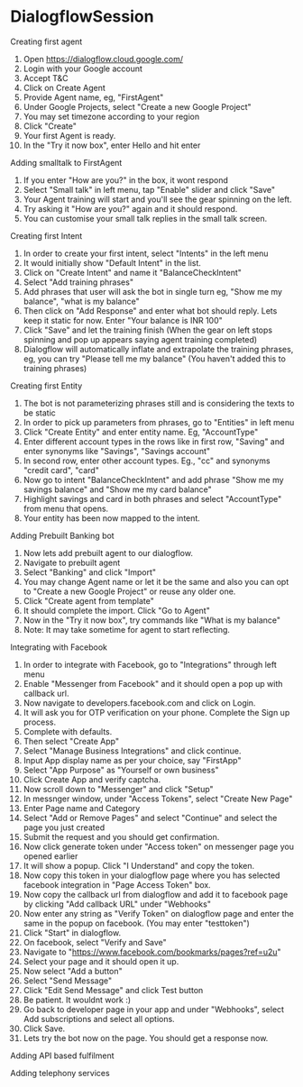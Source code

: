 # DialogflowSession

Creating first agent

1. Open https://dialogflow.cloud.google.com/
2. Login with your Google account
3. Accept T&C
4. Click on Create Agent
5. Provide Agent name, eg, "FirstAgent"
6. Under Google Projects, select "Create a new Google Project"
7. You may set timezone according to your region
8. Click "Create"
9. Your first Agent is ready. 
10. In the "Try it now box", enter Hello and hit enter

Adding smalltalk to FirstAgent
1. If you enter "How are you?" in the box, it wont respond
2. Select "Small talk" in left menu, tap "Enable" slider and click "Save"
3. Your Agent training will start and you'll see the gear spinning on the left.
4. Try asking it "How are you?" again and it should respond.
5. You can customise your small talk replies in the small talk screen. 


Creating first Intent
1. In order to create your first intent, select "Intents" in the left menu
2. It would initially show "Default Intent" in the list.
3. Click on "Create Intent" and name it "BalanceCheckIntent"
4. Select "Add training phrases"
5. Add phrases that user will ask the bot in single turn eg, "Show me my balance", "what is my balance"
6. Then click on "Add Response" and enter what bot should reply. Lets keep it static for now. Enter "Your balance is INR 100"
7. Click "Save" and let the training finish (When the gear on left stops spinning and pop up appears saying agent training completed)
8. Dialogflow will automatically inflate and extrapolate the training phrases, eg, you can try "Please tell me my balance" (You haven't added this to training phrases)


Creating first Entity
1. The bot is not parameterizing phrases still and is considering the texts to be static
2. In order to pick up parameters from phrases, go to "Entities" in left menu 
3. Click "Create Entity" and enter entity name. Eg, "AccountType"
4. Enter different account types in the rows like in first row, "Saving" and enter synonyms like "Savings", "Savings account"
5. In second row, enter other account types. Eg., "cc" and synonyms "credit card", "card"
6. Now go to intent "BalanceCheckIntent" and add phrase "Show me my savings balance" and "Show me my card balance"
7. Highlight savings and card in both phrases and select "AccountType" from menu that opens.
8. Your entity has been now mapped to the intent.

Adding Prebuilt Banking bot
1. Now lets add prebuilt agent to our dialogflow.
2. Navigate to prebuilt agent
3. Select "Banking" and click "Import"
4. You may change Agent name or let it be the same and also you can opt to "Create a new Google Project" or reuse any older one.
5. Click "Create agent from template"
6. It should complete the import. Click "Go to Agent"
7. Now in the "Try it now box", try commands like "What is my balance"
8. Note: It may take sometime for agent to start reflecting.

Integrating with Facebook
1. In order to integrate with Facebook, go to "Integrations" through left menu
2. Enable "Messenger from Facebook" and it should open a pop up with callback url.
3. Now navigate to developers.facebook.com and click on Login.
4. It will ask you for OTP verification on your phone. Complete the Sign up process.
5. Complete with defaults.
6. Then select "Create App"
7. Select "Manage Business Integrations" and click continue.
8. Input App display name as per your choice, say "FirstApp"
9. Select "App Purpose" as "Yourself or own business"
10. Click Create App and verify captcha.
11. Now scroll down to "Messenger" and click "Setup"
12. In messnger window, under "Access Tokens", select "Create New Page"
13. Enter Page name and Category
14. Select "Add or Remove Pages" and select "Continue" and select the page you just created
15. Submit the request and you should get confirmation.
16. Now click generate token under "Access token" on messenger page you opened earlier
17. It will show a popup. Click "I Understand" and copy the token.
18. Now copy this token in your dialogflow page where you has selected facebook integration in "Page Access Token" box.
19. Now copy the callback url from dialogflow and add it to facebook page by clicking "Add callback URL" under "Webhooks"
20. Now enter any string as "Verify Token" on dialogflow page and enter the same in the popup on facebook. (You may enter "testtoken")
21. Click "Start" in dialogflow.
22. On facebook, select "Verify and Save"
23. Navigate to "https://www.facebook.com/bookmarks/pages?ref=u2u"
24. Select your page and it should open it up.
25. Now select "Add a button"
26. Select "Send Message"
27. Click "Edit Send Message" and click Test button
28. Be patient. It wouldnt work :)
29. Go back to developer page in your app and under "Webhooks", select Add subscriptions and select all options.
30. Click Save.
31. Lets try the bot now on the page. You should get a response now.

Adding API based fulfilment

Adding telephony services
